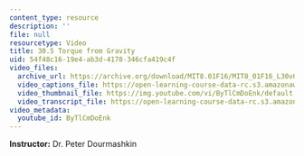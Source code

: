 ```yaml
---
content_type: resource
description: ''
file: null
resourcetype: Video
title: 30.5 Torque from Gravity
uid: 54f48c16-19e4-ab3d-4178-346cfa419c4f
video_files:
  archive_url: https://archive.org/download/MIT8.01F16/MIT8_01F16_L30v05_360p.mp4
  video_captions_file: https://open-learning-course-data-rc.s3.amazonaws.com/8-01sc-classical-mechanics-fall-2016/06698f4a1e725de38412fb7475612a2d_ByTlCmDoEnk.vtt
  video_thumbnail_file: https://img.youtube.com/vi/ByTlCmDoEnk/default.jpg
  video_transcript_file: https://open-learning-course-data-rc.s3.amazonaws.com/8-01sc-classical-mechanics-fall-2016/582b6c33f1a7be8c790c18df26ed3f7c_ByTlCmDoEnk.pdf
video_metadata:
  youtube_id: ByTlCmDoEnk
---
```


**Instructor:** Dr. Peter Dourmashkin